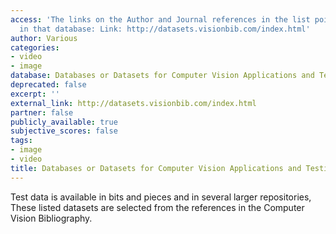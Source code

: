 ```yaml
---
access: 'The links on the Author and Journal references in the list point to entries
  in that database: Link: http://datasets.visionbib.com/index.html'
author: Various
categories:
- video
- image
database: Databases or Datasets for Computer Vision Applications and Testing
deprecated: false
excerpt: ''
external_link: http://datasets.visionbib.com/index.html
partner: false
publicly_available: true
subjective_scores: false
tags:
- image
- video
title: Databases or Datasets for Computer Vision Applications and Testing
---
```


Test data is available in bits and pieces and in several larger repositories, These listed datasets are selected from the references in the Computer Vision Bibliography.